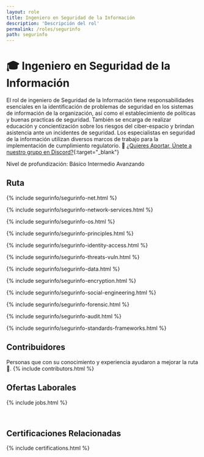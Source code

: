 ```yaml
---
layout: role
title: Ingeniero en Seguridad de la Información
description: 'Descripción del rol'
permalink: /roles/segurinfo
path: segurinfo
---
```


# 🎓 Ingeniero en Seguridad de la Información

El rol de ingeniero de Seguridad de la Información tiene responsabilidades esenciales en la identificación de problemas de seguridad en los sistemas de información de la organización, así como el establecimiento de políticas y buenas practicas de seguridad. También se encarga de realizar educación y concientización sobre los riesgos del ciber-espacio y brindan asistencia ante un incidentes de seguridad. Los especialistas en seguridad de la información utilizan diversos marcos de trabajo para la implementación de cumplimiento regulatorio. 👊 [¿Quieres Aportar, Únete a nuestro grupo en Discord?](https://discord.com/invite/ddrQ2VSj){:target="\_blank"}

Nivel de profundización:
Básico <i class="fa fa-flag basic"></i>
Intermedio <i class="fa fa-flag intermediate"></i>
Avanzando <i class="fa fa-flag advanced"></i>

## <i class="fa fa-map-marker fa-2"></i> Ruta

<section id="timeline" class="timeline-container">
<!-- Network Basics -->
{% include segurinfo/segurinfo-net.html %}

<!-- Network Basics -->

{% include segurinfo/segurinfo-network-services.html %}

<!-- Operating Systems Basics -->

{% include segurinfo/segurinfo-os.html %}

<!-- Principles -->

{% include segurinfo/segurinfo-principles.html %}

<!-- Identity and Access -->

{% include segurinfo/segurinfo-identity-access.html %}

<!-- threats and vuln -->

{% include segurinfo/segurinfo-threats-vuln.html %}

<!-- Data Secure -->

{% include segurinfo/segurinfo-data.html %}

<!-- encryption -->

{% include segurinfo/segurinfo-encryption.html %}

<!-- encryption -->

{% include segurinfo/segurinfo-social-engineering.html %}

<!-- forensic -->

{% include segurinfo/segurinfo-forensic.html %}

<!-- audit -->

{% include segurinfo/segurinfo-audit.html %}

<!-- standards & frameworks -->

{% include segurinfo/segurinfo-standards-frameworks.html %}

</section>

## <i class="fa fa-users fa-2"></i> Contribuidores

Personas que con su conocimiento y experiencia ayudaron a mejorar la ruta 👏.
{% include contributors.html %}

## <i class="fa fa-briefcase fa-2"></i> Ofertas Laborales

{% include jobs.html %}

<br>

## <i class="fa fa-certificate fa-2"></i> Certificaciones Relacionadas

{% include certifications.html %}
